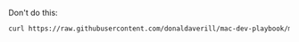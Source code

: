 Don't do this:
```bash
curl https://raw.githubusercontent.com/donaldaverill/mac-dev-playbook/master/bootstrap.sh | sh
```
